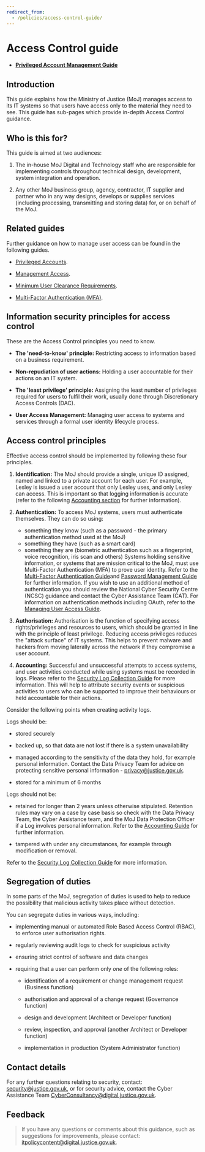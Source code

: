 ```yaml
---
redirect_from:
  - /policies/access-control-guide/
---
```

# Access Control guide

-   **[Privileged Account Management Guide](privileged-account-management-guide.md)**  


## Introduction

This guide explains how the Ministry of Justice \(MoJ\) manages access to its IT systems so that users have access only to the material they need to see. This guide has sub-pages which provide in-depth Access Control guidance.

## Who is this for?

This guide is aimed at two audiences:

1.  The in-house MoJ Digital and Technology staff who are responsible for implementing controls throughout technical design, development, system integration and operation.

2.  Any other MoJ business group, agency, contractor, IT supplier and partner who in any way designs, develops or supplies services \(including processing, transmitting and storing data\) for, or on behalf of the MoJ.


## Related guides

Further guidance on how to manage user access can be found in the following guides.

-   [Privileged Accounts](privileged-account-management-guide.md).

-   [Management Access](managing-user-access-guide.md).


-   [Minimum User Clearance Requirements](minimum-user-clearance-requirements-guide.md).

-   [Multi-Factor Authentication \(MFA\)](multi-factor-authentication-mfa-guide.md).


## Information security principles for access control

These are the Access Control principles you need to know.

-   **The 'need-to-know' principle:** Restricting access to information based on a business requirement.

-   **Non-repudiation of user actions:** Holding a user accountable for their actions on an IT system.

-   **The 'least privilege' principle:** Assigning the least number of privileges required for users to fulfil their work, usually done through Discretionary Access Controls \(DAC\).

-   **User Access Management:** Managing user access to systems and services through a formal user identity lifecycle process.


## Access control principles

Effective access control should be implemented by following these four principles.

1.  **Identification:** The MoJ should provide a single, unique ID assigned, named and linked to a private account for each user. For example, Lesley is issued a user account that only Lesley uses, and only Lesley can access. This is important so that logging information is accurate \(refer to the following [Accounting section](#accounting) for further information\).
2.  **Authentication:** To access MoJ systems, users must authenticate themselves. They can do so using:

    -   something they know \(such as a password - the primary authentication method used at the MoJ\)
    -   something they have \(such as a smart card\)
    -   something they are \(biometric authentication such as a fingerprint, voice recognition, iris scan and others\)
    Systems holding sensitive information, or systems that are mission critical to the MoJ, must use Multi-Factor Authentication \(MFA\) to prove user identity. Refer to the [Multi-Factor Authentication Guide](multi-factor-authentication-mfa-guide.md)and [Password Management Guide](password-managers.md) for further information. If you wish to use an additional method of authentication you should review the National Cyber Security Centre \(NCSC\) guidance and contact the Cyber Assistance Team \(CAT\). For information on authentication methods including OAuth, refer to the [Managing User Access Guide](managing-user-access-guide.md).

3.  **Authorisation:** Authorisation is the function of specifying access rights/privileges and resources to users, which should be granted in line with the principle of least privilege. Reducing access privileges reduces the "attack surface" of IT systems. This helps to prevent malware and hackers from moving laterally across the network if they compromise a user account.
4.  **Accounting:** Successful and unsuccessful attempts to access systems, and user activities conducted while using systems must be recorded in logs. Please refer to the [Security Log Collection Guide](security-log-collection-maturity-tiers.md) for more information. This will help to attribute security events or suspicious activities to users who can be supported to improve their behaviours or held accountable for their actions.

Consider the following points when creating activity logs.

Logs should be:

-   stored securely

-   backed up, so that data are not lost if there is a system unavailability

-   managed according to the sensitivity of the data they hold, for example personal information. Contact the Data Privacy Team for advice on protecting sensitive personal information - [privacy@justice.gov.uk](mailto:privacy@justice.gov.uk).

-   stored for a minimum of 6 months


Logs should not be:

-   retained for longer than 2 years unless otherwise stipulated. Retention rules may vary on a case by case basis so check with the Data Privacy Team, the Cyber Assistance team, and the MoJ Data Protection Officer if a Log involves personal information. Refer to the [Accounting Guide](accounting.md) for further information.

-   tampered with under any circumstances, for example through modification or removal.


Refer to the [Security Log Collection Guide](security-log-collection-maturity-tiers.md) for more information.

## Segregation of duties

In some parts of the MoJ, segregation of duties is used to help to reduce the possibility that malicious activity takes place without detection.

You can segregate duties in various ways, including:

-   implementing manual or automated Role Based Access Control \(RBAC\), to enforce user authorisation rights.

-   regularly reviewing audit logs to check for suspicious activity

-   ensuring strict control of software and data changes

-   requiring that a user can perform only *one* of the following roles:

    -   identification of a requirement or change management request \(Business function\)

    -   authorisation and approval of a change request \(Governance function\)

    -   design and development \(Architect or Developer function\)

    -   review, inspection, and approval \(another Architect or Developer function\)

    -   implementation in production \(System Administrator function\)


## Contact details

For any further questions relating to security, contact: [security@justice.gov.uk](mailto:security@justice.gov.uk), or for security advice, contact the Cyber Assistance Team [CyberConsultancy@digital.justice.gov.uk](mailto:CyberConsultancy@digital.justice.gov.uk).

## Feedback

> If you have any questions or comments about this guidance, such as suggestions for improvements, please contact: [itpolicycontent@digital.justice.gov.uk](mailto:itpolicycontent@digital.justice.gov.uk).

